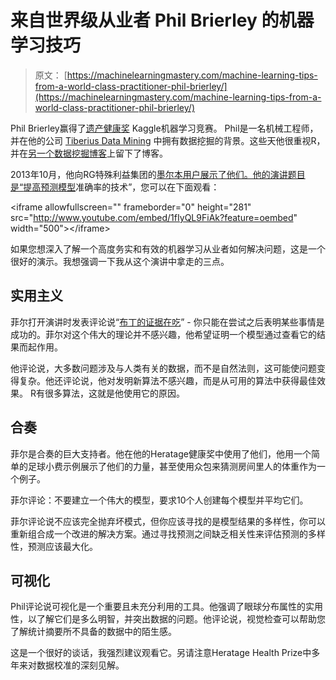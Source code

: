 # 来自世界级从业者 Phil Brierley 的机器学习技巧

> 原文： [https://machinelearningmastery.com/machine-learning-tips-from-a-world-class-practitioner-phil-brierley/](https://machinelearningmastery.com/machine-learning-tips-from-a-world-class-practitioner-phil-brierley/)

Phil Brierley赢得了[遗产健康奖](http://www.heritagehealthprize.com/c/hhp) Kaggle机器学习竞赛。 Phil是一名机械工程师，并在他的公司 [Tiberius Data Mining](http://www.tiberius.biz/) 中拥有数据挖掘的背景。这些天他很重视R，并在[另一个数据挖掘博客](http://anotherdataminingblog.blogspot.com.au/)上留下了博客。

2013年10月，他向RG特殊利益集团的[墨尔本用户展示了他们。他的演讲题目是“](http://www.meetup.com/MelbURN-Melbourne-Users-of-R-Network/)[提高预测模型](http://www.youtube.com/watch?v=1fIyQL9FiAk)准确率的技术”，您可以在下面观看：

&lt;iframe allowfullscreen="" frameborder="0" height="281" src="http://www.youtube.com/embed/1fIyQL9FiAk?feature=oembed" width="500"&gt;&lt;/iframe&gt;

如果您想深入了解一个高度务实和有效的机器学习从业者如何解决问题，这是一个很好的演示。我想强调一下我从这个演讲中拿走的三点。

## 实用主义

菲尔打开演讲时发表评论说“[布丁的证据在吃](http://en.wiktionary.org/wiki/the_proof_of_the_pudding_is_in_the_eating)” - 你只能在尝试之后表明某些事情是成功的。菲尔对这个伟大的理论并不感兴趣，他希望证明一个模型通过查看它的结果而起作用。

他评论说，大多数问题涉及与人类有关的数据，而不是自然法则，这可能使问题变得复杂。他还评论说，他对发明新算法不感兴趣，而是从可用的算法中获得最佳效果。 R有很多算法，这就是他使用它的原因。

## 合奏

菲尔是合奏的巨大支持者。他在他的Heratage健康奖中使用了他们，他用一个简单的足球小费示例展示了他们的力量，甚至使用众包来猜测房间里人的体重作为一个例子。

菲尔评论：不要建立一个伟大的模型，要求10个人创建每个模型并平均它们。

菲尔评论说不应该完全抛弃坏模式，但你应该寻找的是模型结果的多样性，你可以重新组合成一个改进的解决方案。通过寻找预测之间缺乏相关性来评估预测的多样性，预测应该最大化。

## 可视化

Phil评论说可视化是一个重要且未充分利用的工具。他强调了眼球分布属性的实用性，以了解它们是多么明智，并突出数据的问题。他评论说，视觉检查可以帮助您了解统计摘要所不具备的数据中的陌生感。

这是一个很好的谈话，我强烈建议观看它。另请注意Heratage Health Prize中多年来对数据校准的深刻见解。